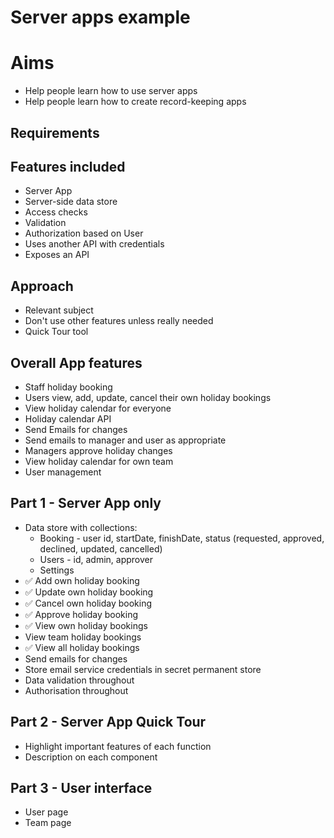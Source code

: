 Server apps example
===================

Aims
====

- Help people learn how to use server apps
- Help people learn how to create record-keeping apps

Requirements
------------

## Features included
- Server App
- Server-side data store
- Access checks
- Validation
- Authorization based on User
- Uses another API with credentials
- Exposes an API

## Approach
- Relevant subject
- Don't use other features unless really needed
- Quick Tour tool

## Overall App features
- Staff holiday booking
- Users view, add, update, cancel their own holiday bookings
- View holiday calendar for everyone
- Holiday calendar API
- Send Emails for changes
- Send emails to manager and user as appropriate
- Managers approve holiday changes
- View holiday calendar for own team
- User management

## Part 1 - Server App only
- Data store with collections:
  - Booking - user id, startDate, finishDate, status (requested, approved, declined, updated, cancelled)
  - Users - id, admin, approver
  - Settings
- ✅ Add own holiday booking
- ✅ Update own holiday booking
- ✅ Cancel own holiday booking
- ✅ Approve holiday booking
- ✅ View own holiday bookings
- View team holiday bookings
- ✅ View all holiday bookings
- Send emails for changes
- Store email service credentials in secret permanent store
- Data validation throughout
- Authorisation throughout

## Part 2 - Server App Quick Tour
- Highlight important features of each function
- Description on each component

## Part 3 - User interface
- User page
- Team page




